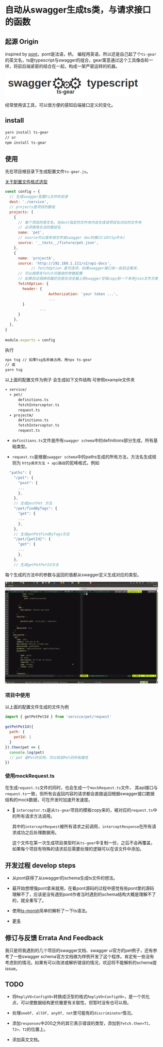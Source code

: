 # 自动从swagger生成ts类，与请求接口的函数

## 起源 Origin

inspired by [pont](https://github.com/alibaba/pont)，pont是法语，桥。
编程用英语，所以还是自己起了个`ts-gear`的英文名，ts是typescript与swagger的组合，gear寓意通过这个工具像齿轮一样，将前后端紧密的结合在一起，构成一架严密运转的机器。

![](./logo.png)

经常使用该工具，可以很方便的感知后端接口定义的变化。

## install

```bash
yarn install ts-gear
// or
npm install ts-gear
```

## 使用

先在项目根目录下生成配置文件`ts-gear.js`。

[关于配置文件格式选型](https://wangfan.bj.cn/?p=1476)

```javascript
const config = {
  // 生成swagger配置ts文件的目录
  dest: './service',
  // projects是项目的数组
  projects: [
    {
      // 每个项目的英文名，在dest指定的文件夹内会生成该项目名对应的文件夹
      // 必须使用合法的路径名
      name: 'pet',
      // source可以是本地文件或swagger doc的接口(以http开头)
      source: '__tests__/fixture/pet.json',
    },
    {
      name: 'projectA',
      source: 'http://192.168.1.111/v2/api-docs',
			// fetchOption 是可选项，如果swagger接口有一些验证需求，
      // 可以按原生fetch可接收的参数配置
      // 如果验证很麻烦最好还是在浏览器上把swagger文档copy到一个本地json文件方便，只是做不到即时更新了。
      fetchOption: {
        header: {
					Authorization: 'your token ...',
					...
        }
				...
      }
    },
  ],
}

module.exports = config
```

执行

```bash
npx tsg // 如果tsg名称被占用，用npx ts-gear
// 或
yarn tsg
```

以上面的配置文件为例子
会生成如下文件结构
可参照example文件夹

```bash
▾ service/
  ▾ pet/
      definitions.ts
      fetchInterceptor.ts
      request.ts
  ▾ projectA/
      definitions.ts
      fetchInterceptor.ts
      request.ts
```

* `definitions.ts`文件是所有`swagger schema`中的definitions部分生成，所有基础类型。

* `request.ts`是根据`swagger schema`中的paths生成的所有方法，方法名生成规则为 `http请求方法 + api路径`的驼峰格式，例如

```javascript
  "paths": {
    "/pet": {
      "post": {
      ...
      },
    },
    // 生成postPet 方法
    "/pet/findByTags": {
      "get": {
      ...
      },
    },
    // 生成getPetFindByTags方法
    "/pet/{petId}": {
      "get": {
      ...
      },
    },
    // 生成getPetPetId方法
```

  每个生成的方法中的参数与返回的值都从swagger定义生成对应的类型。

![类型验证例子](./example/pet.gif)

### 项目中使用

以上面的配置文件生成的文件为例

```javascript
import { getPetPetId } from 'service/pet/request'

getPetPetId({
  path: {
    petId: 1
  }
}).then(pet => {
  console.log(pet)
  // pet 是Pet的实例，可以校验Pet的所有属性
})

```

### 使用mockRequest.ts

在生成`request.ts`文件的同时，也会生成一个`mockRequest.ts`文件，
其api接口与`request.ts`一致，但所有会返回内容的请求都会直接返回根据swagger接口数据结构的mock数据，可在开发时加速开发速度。

* 🔧 `interceptor.ts`是从`ts-gear`项目的模板copy来的，被对应的`request.ts`中的所有请求方法调用。

  其中的`interceptRequest`被所有请求之前调用，`interceptResponse`在所有请求成功之后处理数据用。

  这个文件在第一次生成项目类型时从`ts-gear`中复制一份，之后不会再覆盖，如果每个项目有特殊的请求前后需要处理的逻辑可以在该文件中添加。

## 开发过程 develop steps

* 从pont获得了从swagger的schema生成ts文件的想法。

* 最开始想增强pont拿来就用，在看pont源码的过程中感觉有些pont里的源码理解不了，应该是没有遇到pont作者当时遇到的schema结构大概是理解不了的，就全重写了。

* 使用[ts-morph](https://dsherret.github.io/ts-morph)简单的解析了一下ts语法。

* [更多](./DEV.md)

## 修订与反馈 Errata And Feedback

我只是将我遇到的几个项目的swagger文档、swagger ui官方的pet例子，还有参考了一些swagger schema官方文档做为样例开发了这个程序。肯定有一些没有考虑到的情况。如果有可以改进或解析错误的情况，欢迎将不能解析的schema提issue。

## TODO

* 将`ReplyVO«ConfigVO»`转换成泛型的格式`ReplyVO<ConfigVO>`，是一个优化点，可以使数据结构更优雅更有关联性，但暂时没有也可以用。

* 处理`oneOf, allOf, anyOf, not`里可能有的`discriminator`情况。

* 添加`responses`中200之外的其它表示错误的类型，添加到`fetch.then<T1, T2>，T2`的位置上。

* 添加英文文档。
